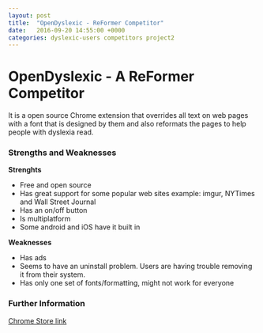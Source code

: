 ```yaml
---
layout: post
title:  "OpenDyslexic - ReFormer Competitor"
date:   2016-09-20 14:55:00 +0000
categories: dyslexic-users competitors project2
---
```


# OpenDyslexic -  A ReFormer Competitor 

It is a open source Chrome extension that overrides all text on web pages with a font that is designed by them and also reformats the pages to help people with dyslexia read.

### Strengths and Weaknesses

**Strenghts**


- Free and open source
- Has great support for some popular web sites example:  imgur, NYTimes and Wall Street Journal
- Has an on/off button
- Is multiplatform
- Some android and iOS have it built in


**Weaknesses**


- Has ads
- Seems to have an uninstall problem. Users are having trouble removing it from their system.
- Has only one set of fonts/formatting, might not work for everyone


### Further Information
[Chrome Store link](https://chrome.google.com/webstore/detail/opendyslexic/cdnapgfjopgaggbmfgbiinmmbdcglnam)

